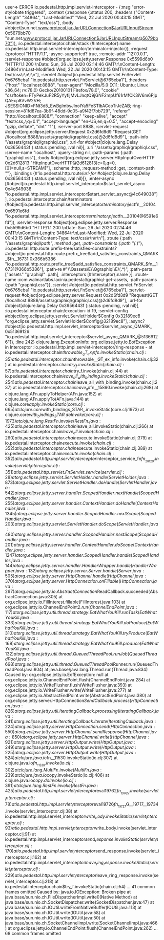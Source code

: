 user=> ERROR io.pedestal.http.impl.servlet-interceptor - {:msg "error-stylobate triggered", :context {:response {:status 200, :headers {"Content-Length" "34864", "Last-Modified" "Wed, 22 Jul 2020 00:43:15 GMT", "Content-Type" "text/css"}, :body #object[sun.net.www.protocol.jar.JarURLConnection$JarURLInputStream 0x5679bb70 "sun.net.www.protocol.jar.JarURLConnection$JarURLInputStream@5679bb70"]}, :io.pedestal.interceptor.chain/stack (#Interceptor{:name :io.pedestal.http.impl.servlet-interceptor/terminator-injector}), :request {:protocol "HTTP/1.1", :async-supported? true, :remote-addr "127.0.0.1", :servlet-response #object[org.eclipse.jetty.server.Response 0x5599d6b0 "HTTP/1.1 200 \nDate: Sun, 26 Jul 2020 02:14:46 GMT\r\nContent-Length: 34864\r\nLast-Modified: Wed, 22 Jul 2020 00:43:15 GMT\r\nContent-Type: text/css\r\n\r\n"], :servlet #object[io.pedestal.http.servlet.FnServlet 0x6765eba1 "io.pedestal.http.servlet.FnServlet@6765eba1"], :headers {"host" "localhost:8888", "user-agent" "Mozilla/5.0 (X11; Ubuntu; Linux x86_64; rv:78.0) Gecko/20100101 Firefox/78.0", "cookie" "csrftoken=FTyPekJuF2R5yYyfijMvLJnqtQ9jGNF2mpUf61rMfCK3iV6m6PjpQAEcp8VvW2VH; JSESSIONID=FNt3d5_EwBgImbyJlnoIYa5FeSTlbACcoTrJeZAB; ring-session=81fd87ea-3b9f-48dd-9c05-a9f42f7bb729", "referer" "http://localhost:8888/", "connection" "keep-alive", "accept" "text/css,*/*;q=0.1", "accept-language" "en-US,en;q=0.5", "accept-encoding" "gzip, deflate", "dnt" "1"}, :server-port 8888, :servlet-request #object[org.eclipse.jetty.server.Request 0x2d6fd8d9 "Request(GET //localhost:8888/assets/graphiql/graphiql.css)@2d6fd8d9"], :path-info "/assets/graphiql/graphiql.css", :url-for #object[clojure.lang.Delay 0x3656443f {:status :pending, :val nil}], :uri "/assets/graphiql/graphiql.css", :server-name "localhost", :query-string nil, :path-params {:path "graphiql.css"}, :body #object[org.eclipse.jetty.server.HttpInputOverHTTP 0x2d612813 "HttpInputOverHTTP@2d612813[c=0,q=0,[0]=null,s=STREAM]"], :scheme :http, :request-method :get, :context-path ""}, :bindings {#'io.pedestal.http.route/*url-for* #object[clojure.lang.Delay 0x3656443f {:status :pending, :val nil}]}, :enter-async [#object[io.pedestal.http.impl.servlet_interceptor$start_servlet_async 0x4c649038 "io.pedestal.http.impl.servlet_interceptor$start_servlet_async@4c649038"]], :io.pedestal.interceptor.chain/terminators (#object[io.pedestal.http.impl.servlet_interceptor$terminator_inject$fn__20104 0x6591e6fd "io.pedestal.http.impl.servlet_interceptor$terminator_inject$fn__20104@6591e6fd"]), :servlet-response #object[org.eclipse.jetty.server.Response 0x5599d6b0 "HTTP/1.1 200 \nDate: Sun, 26 Jul 2020 02:14:46 GMT\r\nContent-Length: 34864\r\nLast-Modified: Wed, 22 Jul 2020 00:43:15 GMT\r\nContent-Type: text/css\r\n\r\n"], :route {:path "/assets/graphiql/*path", :method :get, :path-constraints {:path "(.*)"}, :io.pedestal.http.route.prefix-tree/satisfies-constraints? #object[io.pedestal.http.route.prefix_tree$add_satisfies_constraints_QMARK_$fn__16731 0x366b5386 "io.pedestal.http.route.prefix_tree$add_satisfies_constraints_QMARK_$fn__16731@366b5386"], :path-re #"/\Qassets\E/\Qgraphiql\E/(.*)", :path-parts ["assets" "graphiql" :path], :interceptors [#Interceptor{:name }], :route-name :com.walmartlabs.lacinia.pedestal/graphiql-get-assets, :path-params {:path "graphiql.css"}}, :servlet #object[io.pedestal.http.servlet.FnServlet 0x6765eba1 "io.pedestal.http.servlet.FnServlet@6765eba1"], :servlet-request #object[org.eclipse.jetty.server.Request 0x2d6fd8d9 "Request(GET //localhost:8888/assets/graphiql/graphiql.css)@2d6fd8d9"], :url-for #object[clojure.lang.Delay 0x3656443f {:status :pending, :val nil}], :io.pedestal.interceptor.chain/execution-id 19, :servlet-config #object[org.eclipse.jetty.servlet.ServletHolder$Config 0x32189ec8 "org.eclipse.jetty.servlet.ServletHolder$Config@32189ec8"], :async? #object[io.pedestal.http.impl.servlet_interceptor$servlet_async_QMARK_ 0x51369126 "io.pedestal.http.impl.servlet_interceptor$servlet_async_QMARK_@51369126"]}, :line 242}
clojure.lang.ExceptionInfo: org.eclipse.jetty.io.EofException in Interceptor :io.pedestal.http.impl.servlet-interceptor/ring-response -
	at io.pedestal.interceptor.chain$throwable__GT_ex_info.invokeStatic(chain.clj:35)
	at io.pedestal.interceptor.chain$throwable__GT_ex_info.invoke(chain.clj:32)
	at io.pedestal.interceptor.chain$try_f.invokeStatic(chain.clj:57)
	at io.pedestal.interceptor.chain$try_f.invoke(chain.clj:44)
	at io.pedestal.interceptor.chain$leave_all_with_binding.invokeStatic(chain.clj:254)
	at io.pedestal.interceptor.chain$leave_all_with_binding.invoke(chain.clj:237)
	at io.pedestal.interceptor.chain$leave_all$fn__15860.invoke(chain.clj:268)
	at clojure.lang.AFn.applyToHelper(AFn.java:152)
	at clojure.lang.AFn.applyTo(AFn.java:144)
	at clojure.core$apply.invokeStatic(core.clj:665)
	at clojure.core$with_bindings_STAR_.invokeStatic(core.clj:1973)
	at clojure.core$with_bindings_STAR_.doInvoke(core.clj:1973)
	at clojure.lang.RestFn.invoke(RestFn.java:425)
	at io.pedestal.interceptor.chain$leave_all.invokeStatic(chain.clj:266)
	at io.pedestal.interceptor.chain$leave_all.invoke(chain.clj:260)
	at io.pedestal.interceptor.chain$execute.invokeStatic(chain.clj:379)
	at io.pedestal.interceptor.chain$execute.invoke(chain.clj:352)
	at io.pedestal.interceptor.chain$execute.invokeStatic(chain.clj:389)
	at io.pedestal.interceptor.chain$execute.invoke(chain.clj:352)
	at io.pedestal.http.impl.servlet_interceptor$interceptor_service_fn$fn__20129.invoke(servlet_interceptor.clj:351)
	at io.pedestal.http.servlet.FnServlet.service(servlet.clj:28)
	at org.eclipse.jetty.servlet.ServletHolder.handle(ServletHolder.java:873)
	at org.eclipse.jetty.servlet.ServletHandler.doHandle(ServletHandler.java:542)
	at org.eclipse.jetty.server.handler.ScopedHandler.nextHandle(ScopedHandler.java:255)
    at org.eclipse.jetty.server.handler.ContextHandler.doHandle(ContextHandler.java:1345)
	at org.eclipse.jetty.server.handler.ScopedHandler.nextScope(ScopedHandler.java:203)
	at org.eclipse.jetty.servlet.ServletHandler.doScope(ServletHandler.java:480)
	at org.eclipse.jetty.server.handler.ScopedHandler.nextScope(ScopedHandler.java:201)
	at org.eclipse.jetty.server.handler.ContextHandler.doScope(ContextHandler.java:1247)
	at org.eclipse.jetty.server.handler.ScopedHandler.handle(ScopedHandler.java:144)
	at org.eclipse.jetty.server.handler.HandlerWrapper.handle(HandlerWrapper.java:132)
	at org.eclipse.jetty.server.Server.handle(Server.java:505)
	at org.eclipse.jetty.server.HttpChannel.handle(HttpChannel.java:370)
	at org.eclipse.jetty.server.HttpConnection.onFillable(HttpConnection.java:267)
	at org.eclipse.jetty.io.AbstractConnection$ReadCallback.succeeded(AbstractConnection.java:305)
	at org.eclipse.jetty.io.FillInterest.fillable(FillInterest.java:103)
	at org.eclipse.jetty.io.ChannelEndPoint$2.run(ChannelEndPoint.java:117)
	at org.eclipse.jetty.util.thread.strategy.EatWhatYouKill.runTask(EatWhatYouKill.java:333)
	at org.eclipse.jetty.util.thread.strategy.EatWhatYouKill.doProduce(EatWhatYouKill.java:310)
	at org.eclipse.jetty.util.thread.strategy.EatWhatYouKill.tryProduce(EatWhatYouKill.java:168)
	at org.eclipse.jetty.util.thread.strategy.EatWhatYouKill.produce(EatWhatYouKill.java:132)
	at org.eclipse.jetty.util.thread.QueuedThreadPool.runJob(QueuedThreadPool.java:698)
	at org.eclipse.jetty.util.thread.QueuedThreadPool$Runner.run(QueuedThreadPool.java:804)
	at java.base/java.lang.Thread.run(Thread.java:834)
Caused by: org.eclipse.jetty.io.EofException: null
	at org.eclipse.jetty.io.ChannelEndPoint.flush(ChannelEndPoint.java:284)
	at org.eclipse.jetty.io.WriteFlusher.flush(WriteFlusher.java:393)
	at org.eclipse.jetty.io.WriteFlusher.write(WriteFlusher.java:277)
	at org.eclipse.jetty.io.AbstractEndPoint.write(AbstractEndPoint.java:380)
	at org.eclipse.jetty.server.HttpConnection$SendCallback.process(HttpConnection.java:826)
	at org.eclipse.jetty.util.IteratingCallback.processing(IteratingCallback.java:241)
	at org.eclipse.jetty.util.IteratingCallback.iterate(IteratingCallback.java:224)
	at org.eclipse.jetty.server.HttpConnection.send(HttpConnection.java:550)
	at org.eclipse.jetty.server.HttpChannel.sendResponse(HttpChannel.java:850)
	at org.eclipse.jetty.server.HttpChannel.write(HttpChannel.java:921)
	at org.eclipse.jetty.server.HttpOutput.write(HttpOutput.java:249)
	at org.eclipse.jetty.server.HttpOutput.write(HttpOutput.java:225)
	at org.eclipse.jetty.server.HttpOutput.write(HttpOutput.java:524)
	at clojure.java.io$fn__11530.invokeStatic(io.clj:307)
	at clojure.java.io$fn__11530.invoke(io.clj:302)
	at clojure.lang.MultiFn.invoke(MultiFn.java:239)
	at clojure.java.io$copy.invokeStatic(io.clj:406)
	at clojure.java.io$copy.doInvoke(io.clj:391)
	at clojure.lang.RestFn.invoke(RestFn.java:425)
	at io.pedestal.http.impl.servlet_interceptor$eval19762$fn__19765.invoke(servlet_interceptor.clj:78)
	at io.pedestal.http.impl.servlet_interceptor$eval19726$fn__19727$G__19717__19734.invoke(servlet_interceptor.clj:38)
    at io.pedestal.http.impl.servlet_interceptor$write_body.invokeStatic(servlet_interceptor.clj:93)
	at io.pedestal.http.impl.servlet_interceptor$write_body.invoke(servlet_interceptor.clj:91)
	at io.pedestal.http.impl.servlet_interceptor$send_response.invokeStatic(servlet_interceptor.clj:170)
	at io.pedestal.http.impl.servlet_interceptor$send_response.invoke(servlet_interceptor.clj:162)
	at io.pedestal.http.impl.servlet_interceptor$leave_ring_response.invokeStatic(servlet_interceptor.clj:229)
	at io.pedestal.http.impl.servlet_interceptor$leave_ring_response.invoke(servlet_interceptor.clj:218)
	at io.pedestal.interceptor.chain$try_f.invokeStatic(chain.clj:54)
	... 41 common frames omitted
Caused by: java.io.IOException: Broken pipe
	at java.base/sun.nio.ch.FileDispatcherImpl.write0(Native Method)
	at java.base/sun.nio.ch.SocketDispatcher.write(SocketDispatcher.java:47)
	at java.base/sun.nio.ch.IOUtil.writeFromNativeBuffer(IOUtil.java:113)
	at java.base/sun.nio.ch.IOUtil.write(IOUtil.java:58)
	at java.base/sun.nio.ch.IOUtil.write(IOUtil.java:50)
	at java.base/sun.nio.ch.SocketChannelImpl.write(SocketChannelImpl.java:466)
	at org.eclipse.jetty.io.ChannelEndPoint.flush(ChannelEndPoint.java:262)
	... 68 common frames omitted



